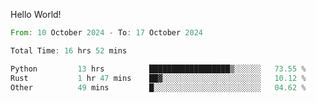Hello World!

<!--START_SECTION:waka-->

```rust
From: 10 October 2024 - To: 17 October 2024

Total Time: 16 hrs 52 mins

Python         13 hrs          ██████████████████▒░░░░░░   73.55 %
Rust           1 hr 47 mins    ██▓░░░░░░░░░░░░░░░░░░░░░░   10.12 %
Other          49 mins         █░░░░░░░░░░░░░░░░░░░░░░░░   04.62 %
```

<!--END_SECTION:waka-->

